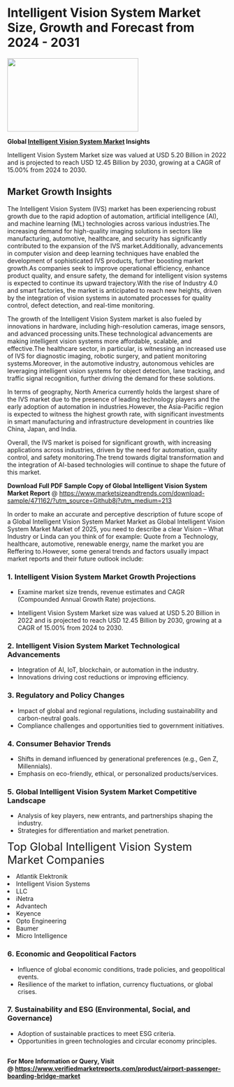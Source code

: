 <H1>Intelligent Vision System Market Size, Growth and Forecast from 2024 - 2031</H1><img class="aligncenter size-medium wp-image-584254" src="https://thirdeyenews.in/wp-content/uploads/2024/09/Global-Market-Research-300x168.jpeg" alt="" width="300" height="168" /><p><strong>Global&nbsp;<a href="https://www.marketsizeandtrends.com/download-sample/471162/?utm_source=Github8j?utm_medium=213">Intelligent Vision System Market</a> Insights</strong></p><p>Intelligent Vision System Market size was valued at USD 5.20 Billion in 2022 and is projected to reach USD 12.45 Billion by 2030, growing at a CAGR of 15.00% from 2024 to 2030.</p><p><h2>Market Growth Insights</h2> <p>The Intelligent Vision System (IVS) market has been experiencing robust growth due to the rapid adoption of automation, artificial intelligence (AI), and machine learning (ML) technologies across various industries.The increasing demand for high-quality imaging solutions in sectors like manufacturing, automotive, healthcare, and security has significantly contributed to the expansion of the IVS market.Additionally, advancements in computer vision and deep learning techniques have enabled the development of sophisticated IVS products, further boosting market growth.As companies seek to improve operational efficiency, enhance product quality, and ensure safety, the demand for intelligent vision systems is expected to continue its upward trajectory.With the rise of Industry 4.0 and smart factories, the market is anticipated to reach new heights, driven by the integration of vision systems in automated processes for quality control, defect detection, and real-time monitoring.</p> <p>The growth of the Intelligent Vision System market is also fueled by innovations in hardware, including high-resolution cameras, image sensors, and advanced processing units.These technological advancements are making intelligent vision systems more affordable, scalable, and effective.The healthcare sector, in particular, is witnessing an increased use of IVS for diagnostic imaging, robotic surgery, and patient monitoring systems.Moreover, in the automotive industry, autonomous vehicles are leveraging intelligent vision systems for object detection, lane tracking, and traffic signal recognition, further driving the demand for these solutions.</p> <p>In terms of geography, North America currently holds the largest share of the IVS market due to the presence of leading technology players and the early adoption of automation in industries.However, the Asia-Pacific region is expected to witness the highest growth rate, with significant investments in smart manufacturing and infrastructure development in countries like China, Japan, and India.</p> <p>Overall, the IVS market is poised for significant growth, with increasing applications across industries, driven by the need for automation, quality control, and safety monitoring.The trend towards digital transformation and the integration of AI-based technologies will continue to shape the future of this market.</p> <p><span class=""><strong>Download Full PDF Sample Copy of Global Intelligent Vision System Market Report</strong> @ <a href="https://www.marketsizeandtrends.com/download-sample/471162/?utm_source=Github8j?utm_medium=213" target="_blank">https://www.marketsizeandtrends.com/download-sample/471162/?utm_source=Github8j?utm_medium=213</a></span></p><p>In order to make an accurate and perceptive description of future scope of a Global&nbsp;Intelligent Vision System Market Market as Global&nbsp;Intelligent Vision System Market Market of 2025, you need to describe a clear Vision &ndash; What Industry or Linda can you think of for example: Quote from a Technology, healthcare, automotive, renewable energy, name the market you are Reffering to.However, some general trends and factors usually impact market reports and their future outlook include:</p><h3>1.&nbsp;<strong>Intelligent Vision System Market Growth Projections</strong></h3><ul><li>Examine market size trends, revenue estimates and CAGR (Compounded Annual Growth Rate) projections.</li><li><p>Intelligent Vision System Market size was valued at USD 5.20 Billion in 2022 and is projected to reach USD 12.45 Billion by 2030, growing at a CAGR of 15.00% from 2024 to 2030.</p></li></ul><h3>2.&nbsp;<strong>Intelligent Vision System Market Technological Advancements</strong></h3><ul><li>Integration of AI, IoT, blockchain, or automation in the industry.</li><li>Innovations driving cost reductions or improving efficiency.</li></ul><h3>3.&nbsp;<strong>Regulatory and Policy Changes</strong></h3><ul><li>Impact of global and regional regulations, including sustainability and carbon-neutral goals.</li><li>Compliance challenges and opportunities tied to government initiatives.</li></ul><h3>4.&nbsp;<strong>Consumer Behavior Trends</strong></h3><ul><li>Shifts in demand influenced by generational preferences (e.g., Gen Z, Millennials).</li><li>Emphasis on eco-friendly, ethical, or personalized products/services.</li></ul><h3>5.&nbsp;<strong>Global Intelligent Vision System Market Competitive Landscape</strong></h3><ul><li>Analysis of key players, new entrants, and partnerships shaping the industry.</li><li>Strategies for differentiation and market penetration.</li></ul><p data-pm-slice="1 1 []"><span style="color: inherit; font-family: inherit; font-size: 25px;">Top Global Intelligent Vision System Market Companies</span></p><div class="" data-test-id=""><p><li>Atlantik Elektronik</li><li> Intelligent Vision Systems</li><li> LLC</li><li> iNetra</li><li> Advantech</li><li> Keyence</li><li> Opto Engineering</li><li> Baumer</li><li> Micro Intelligence</li></p></div><h3>6.&nbsp;<strong>Economic and Geopolitical Factors</strong></h3><ul><li>Influence of global economic conditions, trade policies, and geopolitical events.</li><li>Resilience of the market to inflation, currency fluctuations, or global crises.</li></ul><h3>7.&nbsp;<strong>Sustainability and ESG (Environmental, Social, and Governance)</strong></h3><ul><li>Adoption of sustainable practices to meet ESG criteria.</li><li>Opportunities in green technologies and circular economy principles.</li></ul><h2><strong style="font-size: 14px;">For More Information or Query, Visit @&nbsp;</strong><a style="background-color: #ffffff; font-size: 14px;" href="https://www.marketsizeandtrends.com/report/intelligent-vision-system-market/" target="_blank">https://www.verifiedmarketreports.com/product/airport-passenger-boarding-bridge-market</a></h2>